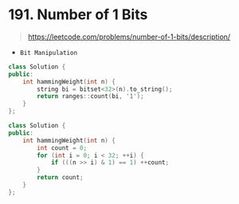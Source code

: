 # 191. Number of 1 Bits
> https://leetcode.com/problems/number-of-1-bits/description/

- `Bit Manipulation`

```cpp
class Solution {
public:
    int hammingWeight(int n) {
        string bi = bitset<32>(n).to_string();
        return ranges::count(bi, '1');
    }
};
```

```cpp
class Solution {
public:
    int hammingWeight(int n) {
        int count = 0;
        for (int i = 0; i < 32; ++i) {
            if (((n >> i) & 1) == 1) ++count;
        }
        return count;
    }
};
```